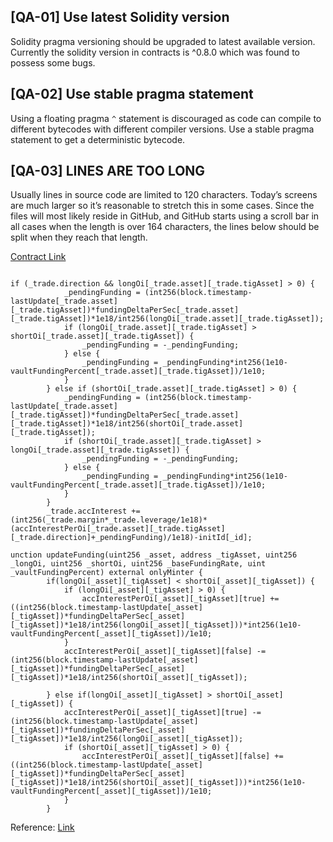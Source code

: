 ## [QA-01] Use latest Solidity version

Solidity pragma versioning should be upgraded to latest available version. Currently the solidity version in contracts is ^0.8.0 which was found to possess some bugs.

## [QA-02] Use stable pragma statement

Using a floating pragma `^` statement is discouraged as code can compile to different bytecodes with different compiler versions. Use a stable pragma statement to get a deterministic bytecode.

## [QA-03] LINES ARE TOO LONG

Usually lines in source code are limited to 120 characters. Today’s screens are much larger so it’s reasonable to stretch this in some cases. Since the files will most likely reside in GitHub, and GitHub starts using a scroll bar in all cases when the length is over 164 characters, the lines below should be split when they reach that length.

[Contract Link](https://github.com/code-423n4/2022-12-tigris/blob/main/contracts/Position.sol)

```contracts/Position.sol

```

```
if (_trade.direction && longOi[_trade.asset][_trade.tigAsset] > 0) {
            _pendingFunding = (int256(block.timestamp-lastUpdate[_trade.asset][_trade.tigAsset])*fundingDeltaPerSec[_trade.asset][_trade.tigAsset])*1e18/int256(longOi[_trade.asset][_trade.tigAsset]);
            if (longOi[_trade.asset][_trade.tigAsset] > shortOi[_trade.asset][_trade.tigAsset]) {
                _pendingFunding = -_pendingFunding;
            } else {
                _pendingFunding = _pendingFunding*int256(1e10-vaultFundingPercent[_trade.asset][_trade.tigAsset])/1e10;
            }
        } else if (shortOi[_trade.asset][_trade.tigAsset] > 0) {
            _pendingFunding = (int256(block.timestamp-lastUpdate[_trade.asset][_trade.tigAsset])*fundingDeltaPerSec[_trade.asset][_trade.tigAsset])*1e18/int256(shortOi[_trade.asset][_trade.tigAsset]);
            if (shortOi[_trade.asset][_trade.tigAsset] > longOi[_trade.asset][_trade.tigAsset]) {
                _pendingFunding = -_pendingFunding;
            } else {
                _pendingFunding = _pendingFunding*int256(1e10-vaultFundingPercent[_trade.asset][_trade.tigAsset])/1e10;
            }
        }
        _trade.accInterest += (int256(_trade.margin*_trade.leverage/1e18)*(accInterestPerOi[_trade.asset][_trade.tigAsset][_trade.direction]+_pendingFunding)/1e18)-initId[_id];
```

```
unction updateFunding(uint256 _asset, address _tigAsset, uint256 _longOi, uint256 _shortOi, uint256 _baseFundingRate, uint _vaultFundingPercent) external onlyMinter {
        if(longOi[_asset][_tigAsset] < shortOi[_asset][_tigAsset]) {
            if (longOi[_asset][_tigAsset] > 0) {
                accInterestPerOi[_asset][_tigAsset][true] += ((int256(block.timestamp-lastUpdate[_asset][_tigAsset])*fundingDeltaPerSec[_asset][_tigAsset])*1e18/int256(longOi[_asset][_tigAsset]))*int256(1e10-vaultFundingPercent[_asset][_tigAsset])/1e10;
            }
            accInterestPerOi[_asset][_tigAsset][false] -= (int256(block.timestamp-lastUpdate[_asset][_tigAsset])*fundingDeltaPerSec[_asset][_tigAsset])*1e18/int256(shortOi[_asset][_tigAsset]);

        } else if(longOi[_asset][_tigAsset] > shortOi[_asset][_tigAsset]) {
            accInterestPerOi[_asset][_tigAsset][true] -= (int256(block.timestamp-lastUpdate[_asset][_tigAsset])*fundingDeltaPerSec[_asset][_tigAsset])*1e18/int256(longOi[_asset][_tigAsset]);
            if (shortOi[_asset][_tigAsset] > 0) {
                accInterestPerOi[_asset][_tigAsset][false] += ((int256(block.timestamp-lastUpdate[_asset][_tigAsset])*fundingDeltaPerSec[_asset][_tigAsset])*1e18/int256(shortOi[_asset][_tigAsset]))*int256(1e10-vaultFundingPercent[_asset][_tigAsset])/1e10;
            }
        }
```

Reference: [Link](https://docs.soliditylang.org/en/v0.8.17/style-guide.html#maximum-line-length)
